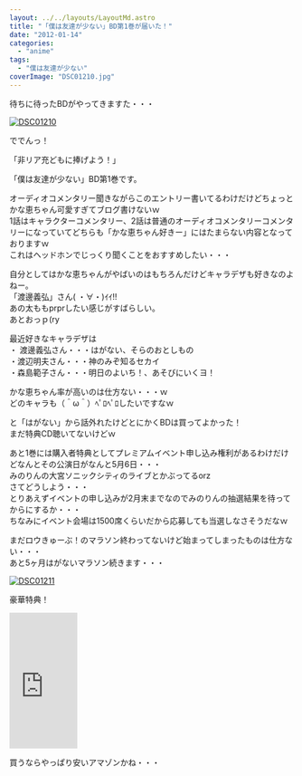 ```yaml
---
layout: ../../layouts/LayoutMd.astro
title: "「僕は友達が少ない」BD第1巻が届いた！"
date: "2012-01-14"
categories: 
  - "anime"
tags: 
  - "僕は友達が少ない"
coverImage: "DSC01210.jpg"
---
```


待ちに待ったBDがやってきますた・・・

[![](images/DSC01210.jpg "DSC01210")](//mizuka123.net/wp-content/uploads/2012/01/DSC01210.jpg)

ででんっ！

「非リア充どもに捧げよう！」

「僕は友達が少ない」BD第1巻です。

オーディオコメンタリー聞きながらこのエントリー書いてるわけだけどちょっとかな恵ちゃん可愛すぎてブログ書けないｗ  
1話はキャラクターコメンタリー、2話は普通のオーディオコメンタリーコメンタリーになっていてどちらも「かな恵ちゃん好きー」にはたまらない内容となっておりますｗ  
これはヘッドホンでじっくり聞くことをおすすめしたい・・・

自分としてはかな恵ちゃんがやばいのはもちろんだけどキャラデザも好きなのよねー。  
「渡邊義弘」さん( ・∀・)ｲｲ!!  
あの太ももprprしたい感じがすばらしい。   
あとおっｐ(ry

最近好きなキャラデザは  
・ 渡邊義弘さん・・・はがない、そらのおとしもの  
・渡辺明夫さん・・・神のみぞ知るセカイ  
・森島範子さん・・・明日のよいち！、あそびにいくヨ！

かな恵ちゃん率が高いのは仕方ない・・・ｗ  
どのキャラも（＾ω＾）ﾍﾟﾛﾍﾟﾛしたいですなｗ

と「はがない」から話外れたけどとにかくBDは買ってよかった！  
まだ特典CD聴いてないけどｗ

あと1巻には購入者特典としてプレミアムイベント申し込み権利があるわけだけどなんとその公演日がなんと5月6日・・・  
みのりんの大宮ソニックシティのライブとかぶってるorz  
さてどうしよう・・・  
とりあえずイベントの申し込みが2月末までなのでみのりんの抽選結果を待ってからにするか・・・  
ちなみにイベント会場は1500席くらいだから応募しても当選しなさそうだなｗ

まだロウきゅーぶ！のマラソン終わってないけど始まってしまったものは仕方ない・・・  
あと5ヶ月はがないマラソン続きます・・・

[![](images/DSC01211.jpg "DSC01211")](//mizuka123.net/wp-content/uploads/2012/01/DSC01211.jpg)

豪華特典！

<iframe style="width: 120px; height: 240px;" src="http://rcm-jp.amazon.co.jp/e/cm?lt1=_blank&amp;bc1=000000&amp;IS2=1&amp;bg1=FFFFFF&amp;fc1=000000&amp;lc1=0000FF&amp;t=mizuka123-22&amp;o=9&amp;p=8&amp;l=as4&amp;m=amazon&amp;f=ifr&amp;ref=ss_til&amp;asins=B005MH1KPK" frameborder="0" marginwidth="0" marginheight="0" scrolling="no" width="320" height="240"></iframe>

買うならやっぱり安いアマゾンかね・・・
